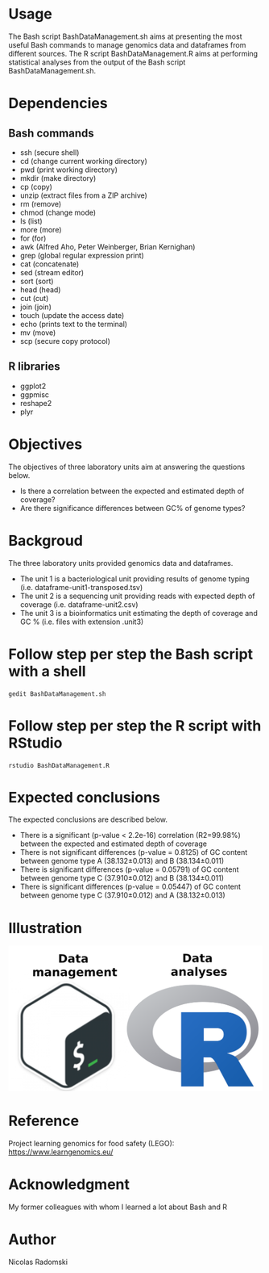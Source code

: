# Usage
The Bash script BashDataManagement.sh aims at presenting the most useful Bash commands to manage genomics data and dataframes from different sources.
The R script BashDataManagement.R aims at performing statistical analyses from the output of the Bash script BashDataManagement.sh.
# Dependencies
## Bash commands
- ssh (secure shell)
- cd (change current working directory)
- pwd (print working directory)
- mkdir (make directory)
- cp (copy)
- unzip (extract files from a ZIP archive)
- rm (remove)
- chmod (change mode)
- ls (list)
- more (more)
- for (for)
- awk (Alfred Aho, Peter Weinberger, Brian Kernighan)
- grep (global regular expression print)
- cat (concatenate)
- sed (stream editor)
- sort (sort)
- head (head)
- cut (cut)
- join (join)
- touch (update the access date)
- echo (prints text to the terminal)
- mv (move)
- scp (secure copy protocol)
## R libraries
- ggplot2
- ggpmisc
- reshape2
- plyr
# Objectives
The objectives of three laboratory units aim at answering the questions below.
- Is there a correlation between the expected and estimated depth of coverage?
- Are there significance differences between GC% of genome types?
# Backgroud
The three laboratory units provided genomics data and dataframes.
- The unit 1 is a bacteriological unit providing results of genome typing (i.e. dataframe-unit1-transposed.tsv)
- The unit 2 is a sequencing unit providing reads with expected depth of coverage (i.e. dataframe-unit2.csv)
- The unit 3 is a bioinformatics unit estimating the depth of coverage and GC % (i.e. files with extension .unit3)
# Follow step per step the Bash script with a shell
```
gedit BashDataManagement.sh
```
# Follow step per step the R script with RStudio
```
rstudio BashDataManagement.R
```
# Expected conclusions
The expected conclusions are described below.
- There is a significant (p-value < 2.2e-16) correlation (R2=99.98%) between the expected and estimated depth of coverage
- There is not significant differences (p-value = 0.8125) of GC content between genome type A (38.132±0.013) and B (38.134±0.011)
- There is significant differences (p-value = 0.05791) of GC content between genome type C (37.910±0.012) and B (38.134±0.011)
- There is significant differences (p-value = 0.05447) of GC content between genome type C (37.910±0.012) and A (38.132±0.013)

# Illustration
![PCA figure](https://github.com/Nicolas-Radomski/BashDataManagement/blob/main/illustration.png)
# Reference
Project learning genomics for food safety (LEGO): https://www.learngenomics.eu/
# Acknowledgment
My former colleagues with whom I learned a lot about Bash and R
# Author
Nicolas Radomski
